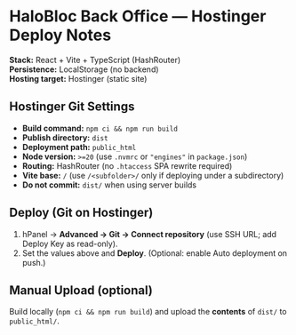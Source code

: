 # HaloBloc Back Office — Hostinger Deploy Notes

**Stack:** React + Vite + TypeScript (HashRouter)  
**Persistence:** LocalStorage (no backend)  
**Hosting target:** Hostinger (static site)

## Hostinger Git Settings
- **Build command:** `npm ci && npm run build`
- **Publish directory:** `dist`
- **Deployment path:** `public_html`
- **Node version:** `>=20` (use `.nvmrc` or `"engines"` in `package.json`)
- **Routing:** HashRouter (no `.htaccess` SPA rewrite required)
- **Vite base:** `/` (use `/<subfolder>/` only if deploying under a subdirectory)
- **Do not commit:** `dist/` when using server builds

## Deploy (Git on Hostinger)
1. hPanel → **Advanced → Git → Connect repository** (use SSH URL; add Deploy Key as read-only).
2. Set the values above and **Deploy**. (Optional: enable Auto deployment on push.)

## Manual Upload (optional)
Build locally (`npm ci && npm run build`) and upload the **contents** of `dist/` to `public_html/`.

